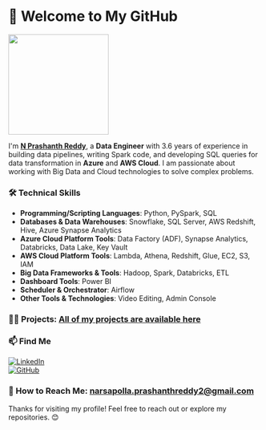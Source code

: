 # 👋 Welcome to My GitHub

<img src="https://user-images.githubusercontent.com/74038190/212748842-9fcbad5b-6173-4175-8a61-521f3dbb7514.gif" width="200"/>

I'm [**N Prashanth Reddy**](https://github.com/nprashanth035), a **Data Engineer** with 3.6 years of experience in building data pipelines, writing Spark code, and developing SQL queries for data transformation in **Azure** and **AWS Cloud**. I am passionate about working with Big Data and Cloud technologies to solve complex problems.

### 🛠️ Technical Skills
- **Programming/Scripting Languages**: Python, PySpark, SQL  
- **Databases & Data Warehouses**: Snowflake, SQL Server, AWS Redshift, Hive, Azure Synapse Analytics  
- **Azure Cloud Platform Tools**: Data Factory (ADF), Synapse Analytics, Databricks, Data Lake, Key Vault  
- **AWS Cloud Platform Tools**: Lambda, Athena, Redshift, Glue, EC2, S3, IAM  
- **Big Data Frameworks & Tools**: Hadoop, Spark, Databricks, ETL  
- **Dashboard Tools**: Power BI  
- **Scheduler & Orchestrator**: Airflow  
- **Other Tools & Technologies**: Video Editing, Admin Console

### 👨‍💻 Projects: [All of my projects are available here](https://github.com/nprashanth035?tab=repositories)

### 📫 Find Me  
[![LinkedIn](https://img.shields.io/badge/LinkedIn-Profile-blue?logo=linkedin)](https://www.linkedin.com/in/n-prashanth-reddy-b780111b2/)  
[![GitHub](https://img.shields.io/badge/GitHub-Profile-black?logo=github)](https://github.com/nprashanth035)

### 📧 How to Reach Me: [narsapolla.prashanthreddy2@gmail.com](mailto:narsapolla.prashanthreddy2@gmail.com)

Thanks for visiting my profile! Feel free to reach out or explore my repositories. 😊
